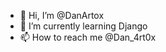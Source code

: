 - 👋 Hi, I’m @DanArtox
- 🌱 I’m currently learning Django
- 📫 How to reach me @Dan_4rt0x

<!---
DanArtox/DanArtox is a ✨ special ✨ repository because its `README.md` (this file) appears on your GitHub profile.
You can click the Preview link to take a look at your changes.
--->
